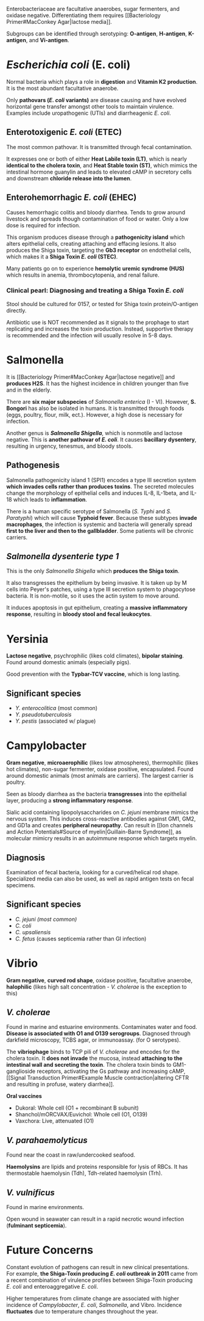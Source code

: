 Enterobacteriaceae are facultative anaerobes, sugar fermenters, and oxidase negative. Differentiating them requires [[Bacteriology Primer#MacConkey Agar|lactose media]].

Subgroups can be identified through serotyping: **O-antigen**, **H-antigen**, **K-antigen**, and **Vi-antigen**.
# *Escherichia coli* (E. coli)
Normal bacteria which plays a role in **digestion** and **Vitamin K2 production**. It is the most abundant facultative anaerobe.

Only **pathovars (*E. coli* variants)** are disease causing and have evolved horizontal gene transfer amongst other tools to maintain virulence. Examples include uropathogenic (UTIs) and diarrheagenic *E. coli*.
## Enterotoxigenic *E. coli* (ETEC)
The most common pathovar. It is transmitted through fecal contamination.

It expresses one or both of either **Heat Labile toxin (LT)**, which is nearly **identical to the cholera toxin**, and **Heat Stable toxin (ST)**, which mimics the intestinal hormone guanylin and leads to elevated cAMP in secretory cells and downstream **chloride release into the lumen**.
## Enterohemorrhagic *E. coli* (EHEC)
Causes hemorrhagic colitis and bloody diarrhea. Tends to grow around livestock and spreads though contamination of food or water. Only a low dose is required for infection.

This organism produces disease through a **pathogenicity island** which alters epithelial cells, creating attaching and effacing lesions. It also produces the Shiga toxin, targeting the **Gb3 receptor** on endothelial cells, which makes it a **Shiga Toxin *E. coli* (STEC)**.

Many patients go on to experience **hemolytic uremic syndrome (HUS)** which results in anemia, thrombocytopenia, and renal failure.
### Clinical pearl: Diagnosing and treating a Shiga Toxin *E. coli*
Stool should be cultured for 0157, or tested for Shiga toxin protein/O-antigen directly.

Antibiotic use is NOT recommended as it signals to the prophage to start replicating and increases the toxin production. Instead, supportive therapy is recommended and the infection will usually resolve in 5-8 days.
# Salmonella
It is [[Bacteriology Primer#MacConkey Agar|lactose negative]] and **produces H2S**. It has the highest incidence in children younger than five and in the elderly.

There are **six major subspecies** of *Salmonella enterica* (I - VI). However, **S. Bongori** has also be isolated in humans. It is transmitted through foods (eggs, poultry, flour, milk, ect.). However, a high dose is necessary for infection.

Another genus is ***Salmonella Shigella***, which is nonmotile and lactose negative. This is **another pathovar of *E. coli***. It causes **bacillary dysentery**, resulting in urgency, tenesmus, and bloody stools.
## Pathogenesis
Salmonella pathogenicity island 1 (SPI1) encodes a type III secretion system **which invades cells rather than produces toxins**. The secreted molecules change the morphology of epithelial cells and induces IL-8, IL-1beta, and IL-18 which leads to **inflammation**.

There is a human specific serotype of Salmonella (*S. Typhi* and *S. Paratyphi*) which will cause **Typhoid fever**. Because these subtypes **invade macrophages**, the infection is systemic and bacteria will generally spread **first to the liver and then to the gallbladder**. Some patients will be chronic carriers.
## *Salmonella dysenterie type 1*
This is the only *Salmonella Shigella* which **produces the Shiga toxin**.

It also transgresses the epithelium by being invasive. It is taken up by M cells into Peyer's patches, using a type III secretion system to phagocytose bacteria. It is non-motile, so it uses the actin system to move around. 

It induces apoptosis in gut epithelium, creating a **massive inflammatory response**, resulting in **bloody stool and fecal leukocytes**.
# Yersinia
**Lactose negative**, psychrophilic (likes cold climates), **bipolar staining**. Found around domestic animals (especially pigs).

Good prevention with the **Typbar-TCV vaccine**, which is long lasting.
## Significant species
- *Y. enterocolitica* (most common)
- *Y. pseudotuberculosis*
- *Y. pestis* (associated w/ plague)
# Campylobacter
**Gram negative**, **microaerophilic** (likes low atmospheres), thermophilic (likes hot climates), non-sugar fermenter, oxidase positive, encapsulated. Found around domestic animals (most animals are carriers). The largest carrier is poultry.

Seen as bloody diarrhea as the bacteria **transgresses** into the epithelial layer, producing a **strong inflammatory response**.

Sialic acid containing lipopolysaccharides on *C. jejuni* membrane mimics the nervous system. This induces cross-reactive antibodies against GM1, GM2, and GD1a and creates **peripheral neuropathy**. Can result in [[Ion channels and Action Potentials#Source of myelin|Guillain-Barre Syndrome]], as molecular mimicry results in an autoimmune response which targets myelin.
## Diagnosis
Examination of fecal bacteria, looking for a curved/helical rod shape. Specialized media can also be used, as well as rapid antigen tests on fecal specimens.
## Significant species
- *C. jejuni (most common)*
- *C. coli*
- *C. upsaliensis*
- *C. fetus* (causes septicemia rather than GI infection)
# Vibrio
**Gram negative**, **curved rod shape**, oxidase positive, facultative anaerobe, **halophilic** (likes high salt concentration - *V. cholerae* is the exception to this)
## *V. cholerae*
Found in marine and estuarine environments. Contaminates water and food. **Disease is associated with O1 and O139 serogroups**. Diagnosed through darkfield microscopy, TCBS agar, or immunoassay. (for O serotypes).

The **vibriophage** binds to TCP pili of *V. cholerae* and encodes for the cholera toxin. It **does not invade** the mucosa, instead **attaching to the intestinal wall and secreting the toxin**. The cholera toxin binds to GM1-ganglioside receptors, activating the Gs pathway and increasing cAMP, [[Signal Transduction Primer#Example Muscle contraction|altering CFTR and resulting in profuse, watery diarrhea]].

**Oral vaccines**
- Dukoral: Whole cell (O1 + recombinant B subunit)
- Shanchol/mORCVAX/Euvichol: Whole cell (O1, O139)
- Vaxchora: Live, attenuated (O1)
## *V. parahaemolyticus*
Found near the coast in raw/undercooked seafood.

**Haemolysins** are lipids and proteins responsible for lysis of RBCs. It has thermostable haemolysin (Tdh), Tdh-related haemolysin (Trh).
## *V. vulnificus*
Found in marine environments.

Open wound in seawater can result in a rapid necrotic wound infection (**fulminant septicemia**).
# Future Concerns
Constant evolution of pathogens can result in new clinical presentations. For example, **the Shiga-Toxin producing *E. coli* outbreak in 2011** came from a recent combination of virulence profiles between Shiga-Toxin producing *E. coli* and enteroaggregative *E. coli*.

Higher temperatures from climate change are associated with higher incidence of *Campylobacter*, *E. coli*, *Salmonella*, and Vibro. Incidence **fluctuates** due to temperature changes throughout the year.